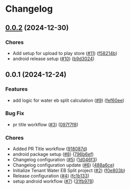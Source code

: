 # Changelog

## [0.0.2](https://github.com/satheshrgs/tenantwaterebsplit/compare/0.0.1...0.0.2) (2024-12-30)

### Chores

* Add setup for upload to play store ([#11](https://github.com/satheshrgs/tenantwaterebsplit/issues/11)) ([f58214b](https://github.com/satheshrgs/tenantwaterebsplit/commit/f58214bfa39058a496256dc55893ccc7b72db412))
* android release setup ([#10](https://github.com/satheshrgs/tenantwaterebsplit/issues/10)) ([b9d3024](https://github.com/satheshrgs/tenantwaterebsplit/commit/b9d30244facfcf98bdf096cdaf3f7089c6c72b9b))

## 0.0.1 (2024-12-24)

### Features

* add logic for water eb split calculation ([#9](https://github.com/satheshrgs/tenantwaterebsplit/issues/9)) ([fef60ee](https://github.com/satheshrgs/tenantwaterebsplit/commit/fef60ee68f24268f0e68ed9fe077dcc9ee78d0a5))

### Bug Fix

* pr title workflow ([#3](https://github.com/satheshrgs/tenantwaterebsplit/issues/3)) ([097f7f8](https://github.com/satheshrgs/tenantwaterebsplit/commit/097f7f8affd93bf9f86ee2c71f7b234f0010706b))

### Chores

* Added PR Title workflow ([918087d](https://github.com/satheshrgs/tenantwaterebsplit/commit/918087d6011b2e579a5d37be9b4253af51cbc43a))
* android package setup ([#8](https://github.com/satheshrgs/tenantwaterebsplit/issues/8)) ([796b6ef](https://github.com/satheshrgs/tenantwaterebsplit/commit/796b6ef537483bcffbe9d20fc94753a50dae5339))
* Changelog configuration ([#5](https://github.com/satheshrgs/tenantwaterebsplit/issues/5)) ([1d046f3](https://github.com/satheshrgs/tenantwaterebsplit/commit/1d046f3ce8a5a90c7961eceadd470c50339aff08))
* Changelog configuration update ([#6](https://github.com/satheshrgs/tenantwaterebsplit/issues/6)) ([488a6ce](https://github.com/satheshrgs/tenantwaterebsplit/commit/488a6ce2651e8afd0fe6f77927ed2a04f3a4ce6c))
* Initialize Tenant Water EB Split project ([#2](https://github.com/satheshrgs/tenantwaterebsplit/issues/2)) ([f0e803b](https://github.com/satheshrgs/tenantwaterebsplit/commit/f0e803b480a1269046e2005e1db7bf16340d73b9))
* Release configuration ([#4](https://github.com/satheshrgs/tenantwaterebsplit/issues/4)) ([fc1b133](https://github.com/satheshrgs/tenantwaterebsplit/commit/fc1b1332cc1fed8c53e3d7a4cb7c9a3eecc3d312))
* setup android workflow ([#7](https://github.com/satheshrgs/tenantwaterebsplit/issues/7)) ([31fb978](https://github.com/satheshrgs/tenantwaterebsplit/commit/31fb978fef85fb8685aadfe38372e278032d9e38))
